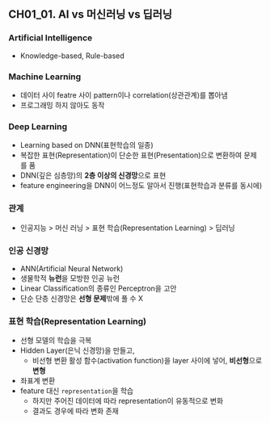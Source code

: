 ## CH01_01. AI vs 머신러닝 vs 딥러닝

### Artificial Intelligence
- Knowledge-based, Rule-based

### Machine Learning
- 데이터 사이 featre 사이 pattern이나 correlation(상관관계)를 뽑아냄
- 프로그래밍 하지 않아도 동작

### Deep Learning
- Learning based on DNN(표현학습의 일종)
- 복잡한 표현(Representation)이 단순한 표현(Presentation)으로 변환하여 문제를 품
- DNN(깊은 심층망)의 **2층 이상의 신경망**으로 표현
- feature engineering을 DNN이 어느정도 알아서 진행(표현학습과 분류를 동시에)

### 관계
- 인공지능 > 머신 러닝 > 표현 학습(Representation Learning) > 딥러닝

### 인공 신경망
- ANN(Artificial Neural Network)
- 생물학적 **뉴런**을 모방한 인공 뉴런
- Linear Classification의 종류인 Perceptron을 고안
- 단순 단층 신경망은 **선형 문제**밖에 풀 수 X

### 표현 학습(Representation Learning)
- 선형 모델의 학습을 극복
- Hidden Layer(은닉 신경망)을 만들고,
  - 비선형 변환 활성 함수(activation function)을 layer 사이에 넣어, **비선형**으로 **변형**
- 좌표계 변환
- feature 대신 `representation`을 학습
  - 하지만 주어진 데이터에 따라 representation이 유동적으로 변화
  - 결과도 경우에 따라 변화 존재
